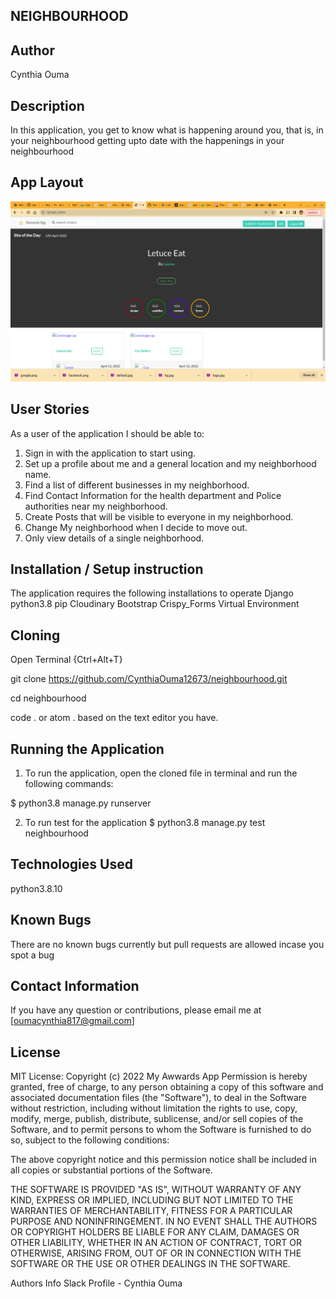 ## NEIGHBOURHOOD

## Author
Cynthia Ouma

## Description
In this application, you get to know what is happening around you, that is, in your neighbourhood getting upto date with the happenings in your neighbourhood


## App Layout
![Landing page photo](https://github.com/CynthiaOuma12673/awwards/blob/master/media/images/Screenshot%20from%202022-04-12%2019-57-22.png)

## User Stories
As a user of the application I should be able to:

1. Sign in with the application to start using.
2. Set up a profile about me and a general location and my neighborhood name.
3. Find a list of different businesses in my neighborhood.
4. Find Contact Information for the health department and Police authorities near my neighborhood.
5. Create Posts that will be visible to everyone in my neighborhood.
6. Change My neighborhood when I decide to move out.
7. Only view details of a single neighborhood.

## Installation / Setup instruction
The application requires the following installations to operate
Django
python3.8
pip
Cloudinary
Bootstrap
Crispy_Forms
Virtual Environment


## Cloning
Open Terminal {Ctrl+Alt+T}

git clone https://github.com/CynthiaOuma12673/neighbourhood.git

cd neighbourhood

code . or atom . based on the text editor you have.

## Running the Application
1. To run the application, open the cloned file in terminal and run the following commands:

  $ python3.8 manage.py runserver

2. To run test for the application $ python3.8 manage.py test neighbourhood


## Technologies Used

python3.8.10


## Known Bugs
There are no known bugs currently but pull requests are allowed incase you spot a bug

## Contact Information
If you have any question or contributions, please email me at [oumacynthia817@gmail.com]

## License
MIT License:
Copyright (c) 2022 My Awwards App
Permission is hereby granted, free of charge, to any person obtaining a copy of this software and associated documentation files (the "Software"), to deal in the Software without restriction, including without limitation the rights to use, copy, modify, merge, publish, distribute, sublicense, and/or sell copies of the Software, and to permit persons to whom the Software is furnished to do so, subject to the following conditions:

The above copyright notice and this permission notice shall be included in all copies or substantial portions of the Software.

THE SOFTWARE IS PROVIDED "AS IS", WITHOUT WARRANTY OF ANY KIND, EXPRESS OR IMPLIED, INCLUDING BUT NOT LIMITED TO THE WARRANTIES OF MERCHANTABILITY, FITNESS FOR A PARTICULAR PURPOSE AND NONINFRINGEMENT. IN NO EVENT SHALL THE AUTHORS OR COPYRIGHT HOLDERS BE LIABLE FOR ANY CLAIM, DAMAGES OR OTHER LIABILITY, WHETHER IN AN ACTION OF CONTRACT, TORT OR OTHERWISE, ARISING FROM, OUT OF OR IN CONNECTION WITH THE SOFTWARE OR THE USE OR OTHER DEALINGS IN THE SOFTWARE.

Authors Info Slack Profile - Cynthia Ouma